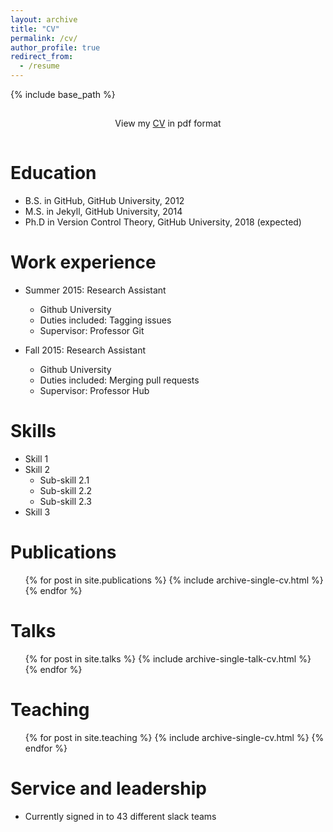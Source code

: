```yaml
---
layout: archive
title: "CV"
permalink: /cv/
author_profile: true
redirect_from:
  - /resume
---
```


{% include base_path %}

<div class="blurb">
	<div style="width:100%">
	<div style="max-width:1200px;margin:0px auto;padding: 1px 20px;text-align:center">
		<p>View my <a href="https://fernandezpab.github.io/files/cv.pdf">CV</a> in pdf format</p>
	</div>
</div>

Education
======
* B.S. in GitHub, GitHub University, 2012
* M.S. in Jekyll, GitHub University, 2014
* Ph.D in Version Control Theory, GitHub University, 2018 (expected)

Work experience
======
* Summer 2015: Research Assistant
  * Github University
  * Duties included: Tagging issues
  * Supervisor: Professor Git

* Fall 2015: Research Assistant
  * Github University
  * Duties included: Merging pull requests
  * Supervisor: Professor Hub
  
Skills
======
* Skill 1
* Skill 2
  * Sub-skill 2.1
  * Sub-skill 2.2
  * Sub-skill 2.3
* Skill 3

Publications
======
  <ul>{% for post in site.publications %}
    {% include archive-single-cv.html %}
  {% endfor %}</ul>
  
Talks
======
  <ul>{% for post in site.talks %}
    {% include archive-single-talk-cv.html %}
  {% endfor %}</ul>
  
Teaching
======
  <ul>{% for post in site.teaching %}
    {% include archive-single-cv.html %}
  {% endfor %}</ul>
  
Service and leadership
======
* Currently signed in to 43 different slack teams

